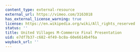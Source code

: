 ```yaml
---
content_type: external-resource
external_url: https://vimeo.com/3163018
has_external_license_warning: true
license: https://en.wikipedia.org/wiki/All_rights_reserved
status: ''
title: United Villages M-Commerce Final Presentation
uid: e7df7b37-c682-4f49-bc8a-60e6614b4f6a
wayback_url: ''
---
```

